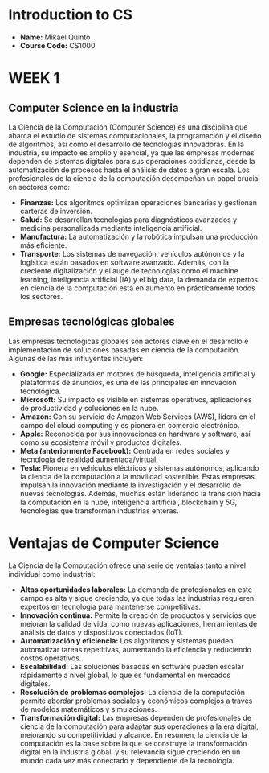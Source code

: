 # Introduction to CS
- **Name:** Mikael Quinto
- **Course Code:** CS1000

# WEEK 1
## Computer Science en la industria
La Ciencia de la Computación (Computer Science) es una disciplina que abarca el estudio de sistemas computacionales, la programación y el diseño de algoritmos, así como el desarrollo de tecnologías innovadoras. En la industria, su impacto es amplio y esencial, ya que las empresas modernas dependen de sistemas digitales para sus operaciones cotidianas, desde la automatización de procesos hasta el análisis de datos a gran escala. Los profesionales de la ciencia de la computación desempeñan un papel crucial en sectores como:

- **Finanzas:** Los algoritmos optimizan operaciones bancarias y gestionan carteras de inversión.
- **Salud:** Se desarrollan tecnologías para diagnósticos avanzados y medicina personalizada mediante inteligencia artificial.
- **Manufactura:** La automatización y la robótica impulsan una producción más eficiente.
- **Transporte:** Los sistemas de navegación, vehículos autónomos y la logística están basados en software avanzado.
Además, con la creciente digitalización y el auge de tecnologías como el machine learning, inteligencia artificial (IA) y el big data, la demanda de expertos en ciencia de la computación está en aumento en prácticamente todos los sectores.

## Empresas tecnológicas globales
Las empresas tecnológicas globales son actores clave en el desarrollo e implementación de soluciones basadas en ciencia de la computación. Algunas de las más influyentes incluyen:

- **Google:** Especializada en motores de búsqueda, inteligencia artificial y plataformas de anuncios, es una de las principales en innovación tecnológica.
- **Microsoft:** Su impacto es visible en sistemas operativos, aplicaciones de productividad y soluciones en la nube.
- **Amazon:** Con su servicio de Amazon Web Services (AWS), lidera en el campo del cloud computing y es pionera en comercio electrónico.
- **Apple:** Reconocida por sus innovaciones en hardware y software, así como su ecosistema móvil y productos digitales.
- **Meta (anteriormente Facebook):** Centrada en redes sociales y tecnología de realidad aumentada/virtual.
- **Tesla:** Pionera en vehículos eléctricos y sistemas autónomos, aplicando la ciencia de la computación a la movilidad sostenible.
Estas empresas impulsan la innovación mediante la investigación y el desarrollo de nuevas tecnologías. Además, muchas están liderando la transición hacia la computación en la nube, inteligencia artificial, blockchain y 5G, tecnologías que transforman industrias enteras.

# Ventajas de Computer Science
La Ciencia de la Computación ofrece una serie de ventajas tanto a nivel individual como industrial:

- **Altas oportunidades laborales:** La demanda de profesionales en este campo es alta y sigue creciendo, ya que todas las industrias requieren expertos en tecnología para mantenerse competitivas.
- **Innovación continua:** Permite la creación de productos y servicios que mejoran la calidad de vida, como nuevas aplicaciones, herramientas de análisis de datos y dispositivos conectados (IoT).
- **Automatización y eficiencia:** Los algoritmos y sistemas pueden automatizar tareas repetitivas, aumentando la eficiencia y reduciendo costos operativos.
- **Escalabilidad:** Las soluciones basadas en software pueden escalar rápidamente a nivel global, lo que es fundamental en mercados digitales.
- **Resolución de problemas complejos:** La ciencia de la computación permite abordar problemas sociales y económicos complejos a través de modelos matemáticos y simulaciones.
- **Transformación digital:** Las empresas dependen de profesionales de ciencia de la computación para adaptar sus operaciones a la era digital, mejorando su competitividad y alcance.
En resumen, la ciencia de la computación es la base sobre la que se construye la transformación digital en la industria global, y su relevancia sigue creciendo en un mundo cada vez más conectado y dependiente de la tecnología.
